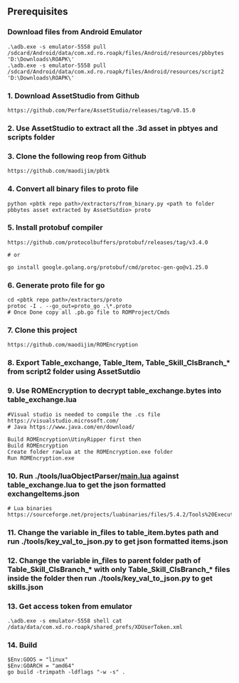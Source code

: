 ## Prerequisites

### Download files from Android Emulator
```
.\adb.exe -s emulator-5558 pull /sdcard/Android/data/com.xd.ro.roapk/files/Android/resources/pbbytes 'D:\Downloads\ROAPK\'
.\adb.exe -s emulator-5558 pull /sdcard/Android/data/com.xd.ro.roapk/files/Android/resources/script2 'D:\Downloads\ROAPK\'
```

### 1. Download AssetStudio from Github
```
https://github.com/Perfare/AssetStudio/releases/tag/v0.15.0
```

### 2. Use AssetStudio to extract all the .3d asset in pbtyes and scripts folder

### 3. Clone the following reop from Github
```
https://github.com/maodijim/pbtk
```

### 4. Convert all binary files to proto file
```
python <pbtk repo path>/extractors/from_binary.py <path to folder pbbytes asset extracted by AssetSutdio> proto
```

### 5. Install protobuf compiler
```
https://github.com/protocolbuffers/protobuf/releases/tag/v3.4.0

# or

go install google.golang.org/protobuf/cmd/protoc-gen-go@v1.25.0 
```

### 6. Generate proto file for go
```
cd <pbtk repo path>/extractors/proto
protoc -I . --go_out=proto_go .\*.proto
# Once Done copy all .pb.go file to ROMProject/Cmds
```

### 7. Clone this project
```
https://github.com/maodijim/ROMEncryption
```

### 8. Export Table_exchange, Table_Item, Table_Skill_ClsBranch_* from script2 folder using AssetSutdio


### 9. Use ROMEncryption to decrypt table_exchange.bytes into table_exchange.lua
```
#Visual studio is needed to compile the .cs file https://visualstudio.microsoft.com/
# Java https://www.java.com/en/download/

Build ROMEncryption\UtinyRipper first then
Build ROMEncryption
Create folder rawlua at the ROMEncryption.exe folder
Run ROMEncryption.exe
```

### 10. Run ./tools/luaObjectParser/[main.lua](tools%2FluaObjectParser%2Fmain.lua) against table_exchange.lua to get the json formatted exchangeItems.json
```
# Lua binaries
https://sourceforge.net/projects/luabinaries/files/5.4.2/Tools%20Executables
```

### 11. Change the variable in_files to table_item.bytes path and run ./tools/key_val_to_json.py to get json formatted items.json

### 12. Change the variable in_files to parent folder path of Table_Skill_ClsBranch_* with only Table_Skill_ClsBranch_* files inside the folder then run ./tools/key_val_to_json.py to get skills.json

### 13. Get access token from emulator
```
.\adb.exe -s emulator-5558 shell cat /data/data/com.xd.ro.roapk/shared_prefs/XDUserToken.xml
```

### 14. Build
```
$Env:GOOS = "linux"
$Env:GOARCH = "amd64"
go build -trimpath -ldflags "-w -s" .
```
